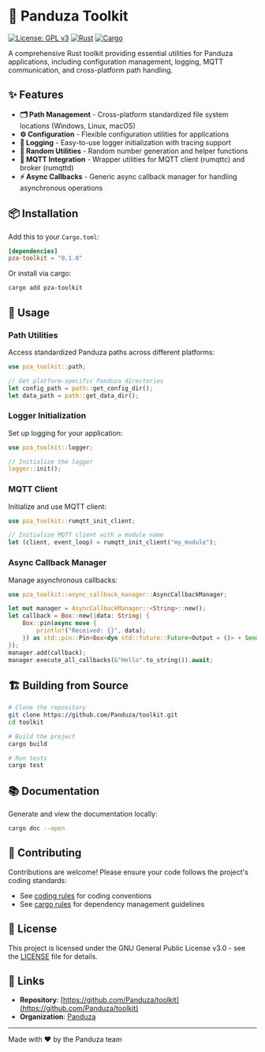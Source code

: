 # 🧰 Panduza Toolkit

[![License: GPL v3](https://img.shields.io/badge/License-GPLv3-blue.svg)](https://www.gnu.org/licenses/gpl-3.0)
[![Rust](https://img.shields.io/badge/rust-%23000000.svg?style=flat&logo=rust&logoColor=white)](https://www.rust-lang.org/)
[![Cargo](https://img.shields.io/badge/cargo-build%20%7C%20test-green)](https://doc.rust-lang.org/cargo/)

A comprehensive Rust toolkit providing essential utilities for Panduza applications, including configuration management, logging, MQTT communication, and cross-platform path handling.

## ✨ Features

- **🗂️ Path Management** - Cross-platform standardized file system locations (Windows, Linux, macOS)
- **⚙️ Configuration** - Flexible configuration utilities for applications
- **📝 Logging** - Easy-to-use logger initialization with tracing support
- **🎲 Random Utilities** - Random number generation and helper functions
- **📡 MQTT Integration** - Wrapper utilities for MQTT client (rumqttc) and broker (rumqttd)
- **⚡ Async Callbacks** - Generic async callback manager for handling asynchronous operations

## 📦 Installation

Add this to your `Cargo.toml`:

```toml
[dependencies]
pza-toolkit = "0.1.0"
```

Or install via cargo:

```bash
cargo add pza-toolkit
```

## 🚀 Usage

### Path Utilities

Access standardized Panduza paths across different platforms:

```rust
use pza_toolkit::path;

// Get platform-specific Panduza directories
let config_path = path::get_config_dir();
let data_path = path::get_data_dir();
```

### Logger Initialization

Set up logging for your application:

```rust
use pza_toolkit::logger;

// Initialize the logger
logger::init();
```

### MQTT Client

Initialize and use MQTT client:

```rust
use pza_toolkit::rumqtt_init_client;

// Initialize MQTT client with a module name
let (client, event_loop) = rumqtt_init_client("my_module");
```

### Async Callback Manager

Manage asynchronous callbacks:

```rust
use pza_toolkit::async_callback_manager::AsyncCallbackManager;

let mut manager = AsyncCallbackManager::<String>::new();
let callback = Box::new(|data: String| {
    Box::pin(async move {
        println!("Received: {}", data);
    }) as std::pin::Pin<Box<dyn std::future::Future<Output = ()> + Send>>
});
manager.add(callback);
manager.execute_all_callbacks(&"Hello".to_string()).await;
```

## 🏗️ Building from Source

```bash
# Clone the repository
git clone https://github.com/Panduza/toolkit.git
cd toolkit

# Build the project
cargo build

# Run tests
cargo test
```

## 📚 Documentation

Generate and view the documentation locally:

```bash
cargo doc --open
```

## 🤝 Contributing

Contributions are welcome! Please ensure your code follows the project's coding standards:

- See [coding rules](rules/coding.rules.md) for coding conventions
- See [cargo rules](rules/cargo.rules.md) for dependency management guidelines

## 📄 License

This project is licensed under the GNU General Public License v3.0 - see the [LICENSE](LICENSE) file for details.

## 🔗 Links

- **Repository**: [https://github.com/Panduza/toolkit](https://github.com/Panduza/toolkit)
- **Organization**: [Panduza](https://github.com/Panduza)

---

Made with ❤️ by the Panduza team
